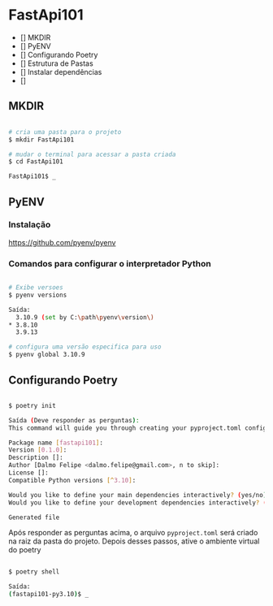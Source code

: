 # FastApi101

- [] MKDIR
- [] PyENV
- [] Configurando Poetry
- [] Estrutura de Pastas
- [] Instalar dependências
- [] 



## MKDIR

```bash

# cria uma pasta para o projeto
$ mkdir FastApi101

# mudar o terminal para acessar a pasta criada
$ cd FastApi101

FastApi101$ _

```

## PyENV

### Instalação

https://github.com/pyenv/pyenv

### Comandos para configurar o interpretador Python

```bash

# Exibe versoes
$ pyenv versions

Saída:
  3.10.9 (set by C:\path\pyenv\version\)
* 3.8.10
  3.9.13

# configura uma versão especifica para uso
$ pyenv global 3.10.9

```

## Configurando Poetry

```bash

$ poetry init

Saída (Deve responder as perguntas): 
This command will guide you through creating your pyproject.toml config.

Package name [fastapi101]:
Version [0.1.0]:  
Description []:  
Author [Dalmo Felipe <dalmo.felipe@gmail.com>, n to skip]:  
License []:  
Compatible Python versions [^3.10]:  

Would you like to define your main dependencies interactively? (yes/no) [yes] no
Would you like to define your development dependencies interactively? (yes/no) [yes] no

Generated file

```

Após responder as perguntas acima, o arquivo `pyproject.toml` será criado na raiz da pasta do projeto. Depois desses passos, ative o ambiente virtual do poetry

```bash

$ poetry shell

Saída:
(fastapi101-py3.10)$ _

```

